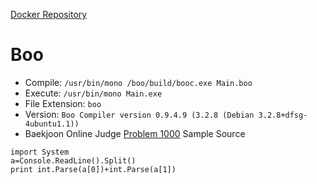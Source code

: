 [Docker Repository](https://registry.hub.docker.com/u/baekjoon/onlinejudge-boo)

# Boo

* Compile: `/usr/bin/mono /boo/build/booc.exe Main.boo`
* Execute: `/usr/bin/mono Main.exe`
* File Extension: `boo`
* Version: `Boo Compiler version 0.9.4.9 (3.2.8 (Debian 3.2.8+dfsg-4ubuntu1.1))`
* Baekjoon Online Judge [Problem 1000](https://www.acmicpc.net/problem/1000) Sample Source
````
import System
a=Console.ReadLine().Split()
print int.Parse(a[0])+int.Parse(a[1])
````


